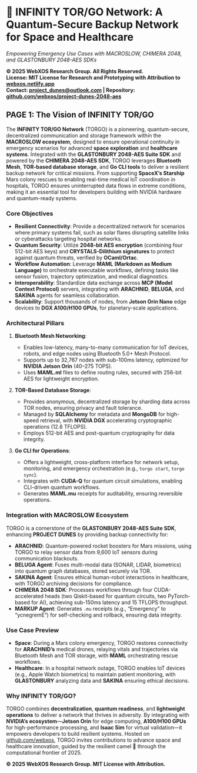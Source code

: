 # 🐪 **INFINITY TOR/GO Network: A Quantum-Secure Backup Network for Space and Healthcare**

*Empowering Emergency Use Cases with MACROSLOW, CHIMERA 2048, and GLASTONBURY 2048-AES SDKs*

**© 2025 WebXOS Research Group. All Rights Reserved.**  
**License: MIT License for Research and Prototyping with Attribution to [webxos.netlify.app](https://webxos.netlify.app)**  
**Contact: [project_dunes@outlook.com](mailto:project_dunes@outlook.com) | Repository: [github.com/webxos/project-dunes-2048-aes](https://github.com/webxos/project-dunes-2048-aes)**  

## PAGE 1: The Vision of INFINITY TOR/GO
The **INFINITY TOR/GO Network** (TORGO) is a pioneering, quantum-secure, decentralized communication and storage framework within the **MACROSLOW ecosystem**, designed to ensure operational continuity in emergency scenarios for advanced **space exploration** and **healthcare systems**. Integrated with the **GLASTONBURY 2048-AES Suite SDK** and powered by the **CHIMERA 2048-AES SDK**, TORGO leverages **Bluetooth Mesh**, **TOR-based database storage**, and **Go CLI tools** to deliver a resilient backup network for critical missions. From supporting **SpaceX’s Starship** Mars colony rescues to enabling real-time medical IoT coordination in hospitals, TORGO ensures uninterrupted data flows in extreme conditions, making it an essential tool for developers building with NVIDIA hardware and quantum-ready systems.

### Core Objectives
- **Resilient Connectivity**: Provide a decentralized network for scenarios where primary systems fail, such as solar flares disrupting satellite links or cyberattacks targeting hospital networks.
- **Quantum Security**: Utilize **2048-bit AES encryption** (combining four 512-bit AES keys) and **CRYSTALS-Dilithium signatures** to protect against quantum threats, verified by **OCaml/Ortac**.
- **Workflow Automation**: Leverage **MAML (Markdown as Medium Language)** to orchestrate executable workflows, defining tasks like sensor fusion, trajectory optimization, and medical diagnostics.
- **Interoperability**: Standardize data exchange across **MCP (Model Context Protocol)** servers, integrating with **ARACHNID**, **BELUGA**, and **SAKINA** agents for seamless collaboration.
- **Scalability**: Support thousands of nodes, from **Jetson Orin Nano** edge devices to **DGX A100/H100 GPUs**, for planetary-scale applications.

### Architectural Pillars
1. **Bluetooth Mesh Networking**:
   - Enables low-latency, many-to-many communication for IoT devices, robots, and edge nodes using Bluetooth 5.0+ Mesh Protocol.
   - Supports up to 32,767 nodes with sub-100ms latency, optimized for **NVIDIA Jetson Orin** (40–275 TOPS).
   - Uses **MAML.ml** files to define routing rules, secured with 256-bit AES for lightweight encryption.

2. **TOR-Based Database Storage**:
   - Provides anonymous, decentralized storage by sharding data across TOR nodes, ensuring privacy and fault tolerance.
   - Managed by **SQLAlchemy** for metadata and **MongoDB** for high-speed retrieval, with **NVIDIA DGX** accelerating cryptographic operations (12.8 TFLOPS).
   - Employs 512-bit AES and post-quantum cryptography for data integrity.

3. **Go CLI for Operations**:
   - Offers a lightweight, cross-platform interface for network setup, monitoring, and emergency orchestration (e.g., `torgo start`, `torgo sync`).
   - Integrates with **CUDA-Q** for quantum circuit simulations, enabling CLI-driven quantum workflows.
   - Generates **MAML.mu** receipts for auditability, ensuring reversible operations.

### Integration with MACROSLOW Ecosystem
TORGO is a cornerstone of the **GLASTONBURY 2048-AES Suite SDK**, enhancing **PROJECT DUNES** by providing backup connectivity for:
- **ARACHNID**: Quantum-powered rocket boosters for Mars missions, using TORGO to relay sensor data from 9,600 IoT sensors during communication blackouts.
- **BELUGA Agent**: Fuses multi-modal data (SONAR, LIDAR, biometrics) into quantum graph databases, stored securely via TOR.
- **SAKINA Agent**: Ensures ethical human-robot interactions in healthcare, with TORGO archiving decisions for compliance.
- **CHIMERA 2048 SDK**: Processes workflows through four CUDA-accelerated heads (two Qiskit-based for quantum circuits, two PyTorch-based for AI), achieving sub-150ms latency and 15 TFLOPS throughput.
- **MARKUP Agent**: Generates `.mu` receipts (e.g., “Emergency” to “ycnegremE”) for self-checking and rollback, ensuring data integrity.

### Use Case Preview
- **Space**: During a Mars colony emergency, TORGO restores connectivity for **ARACHNID’s** medical drones, relaying vitals and trajectories via Bluetooth Mesh and TOR storage, with **MAML** orchestrating rescue workflows.
- **Healthcare**: In a hospital network outage, TORGO enables IoT devices (e.g., Apple Watch biometrics) to maintain patient monitoring, with **GLASTONBURY** analyzing data and **SAKINA** ensuring ethical decisions.

### Why INFINITY TOR/GO?
TORGO combines **decentralization**, **quantum readiness**, and **lightweight operations** to deliver a network that thrives in adversity. By integrating with **NVIDIA’s ecosystem**—**Jetson Orin** for edge computing, **A100/H100 GPUs** for high-performance processing, and **Isaac Sim** for virtual validation—it empowers developers to build resilient systems. Hosted on [github.com/webxos](https://github.com/webxos), TORGO invites contributions to advance space and healthcare innovation, guided by the resilient camel 🐪 through the computational frontier of 2025.

**© 2025 WebXOS Research Group. MIT License with Attribution.**
